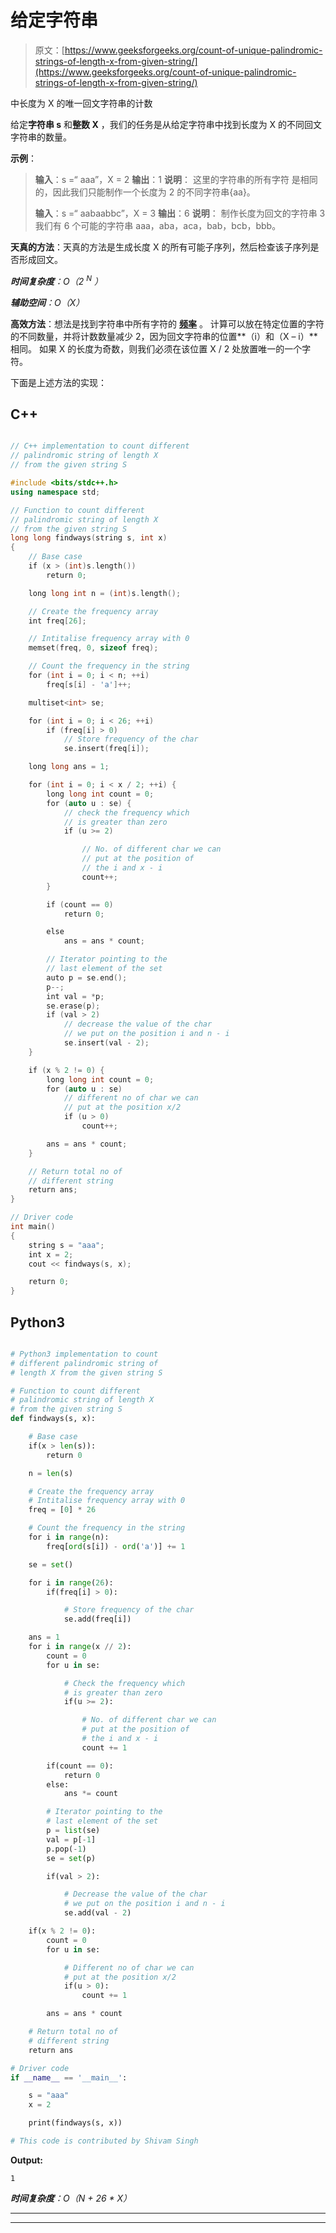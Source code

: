 # 给定字符串

> 原文：[https://www.geeksforgeeks.org/count-of-unique-palindromic-strings-of-length-x-from-given-string/](https://www.geeksforgeeks.org/count-of-unique-palindromic-strings-of-length-x-from-given-string/)

中长度为 X 的唯一回文字符串的计数

给定**字符串 s** 和**整数 X** ，我们的任务是从给定字符串中找到长度为 X 的不同回文字符串的数量。

**示例**：

> **输入**：s =“ aaa”，X = 2
> **输出**：1
> **说明**：
> 这里的字符串的所有字符 是相同的，因此我们只能制作一个长度为 2 的不同字符串{aa}。
> 
> **输入**：s =“ aabaabbc”，X = 3
> **输出**：6
> **说明**：
> 制作长度为回文的字符串 3 我们有 6 个可能的字符串 aaa，aba，aca，bab，bcb，bbb。

**天真的方法**：天真的方法是生成长度 X 的所有可能子序列，然后检查该子序列是否形成回文。

***时间复杂度**：O（2 <sup>N</sup> ）*

***辅助空间**：O（X）*

**高效方法**：想法是找到字符串中所有字符的 **[频率](https://www.geeksforgeeks.org/frequency-of-each-character-in-a-string-using-unordered_map-in-c/)** 。 计算可以放在特定位置的字符的不同数量，并将计数数量减少 2，因为回文字符串的位置**（i）和（X – i）**相同。 如果 X 的长度为奇数，则我们必须在该位置 X / 2 处放置唯一的一个字符。

下面是上述方法的实现：

## C++

```cpp

// C++ implementation to count different 
// palindromic string of length X 
// from the given string S 

#include <bits/stdc++.h> 
using namespace std; 

// Function to count different 
// palindromic string of length X 
// from the given string S 
long long findways(string s, int x) 
{ 
    // Base case 
    if (x > (int)s.length()) 
        return 0; 

    long long int n = (int)s.length(); 

    // Create the frequency array 
    int freq[26]; 

    // Intitalise frequency array with 0 
    memset(freq, 0, sizeof freq); 

    // Count the frequency in the string 
    for (int i = 0; i < n; ++i) 
        freq[s[i] - 'a']++; 

    multiset<int> se; 

    for (int i = 0; i < 26; ++i) 
        if (freq[i] > 0) 
            // Store frequency of the char 
            se.insert(freq[i]); 

    long long ans = 1; 

    for (int i = 0; i < x / 2; ++i) { 
        long long int count = 0; 
        for (auto u : se) { 
            // check the frequency which 
            // is greater than zero 
            if (u >= 2) 

                // No. of different char we can 
                // put at the position of 
                // the i and x - i 
                count++; 
        } 

        if (count == 0) 
            return 0; 

        else
            ans = ans * count; 

        // Iterator pointing to the 
        // last element of the set 
        auto p = se.end(); 
        p--; 
        int val = *p; 
        se.erase(p); 
        if (val > 2) 
            // decrease the value of the char 
            // we put on the position i and n - i 
            se.insert(val - 2); 
    } 

    if (x % 2 != 0) { 
        long long int count = 0; 
        for (auto u : se) 
            // different no of char we can 
            // put at the position x/2 
            if (u > 0) 
                count++; 

        ans = ans * count; 
    } 

    // Return total no of 
    // different string 
    return ans; 
} 

// Driver code 
int main() 
{ 
    string s = "aaa"; 
    int x = 2; 
    cout << findways(s, x); 

    return 0; 
} 

```

## Python3

```py

# Python3 implementation to count  
# different palindromic string of 
# length X from the given string S 

# Function to count different 
# palindromic string of length X 
# from the given string S 
def findways(s, x): 

    # Base case 
    if(x > len(s)): 
        return 0

    n = len(s) 

    # Create the frequency array 
    # Intitalise frequency array with 0 
    freq = [0] * 26

    # Count the frequency in the string 
    for i in range(n): 
        freq[ord(s[i]) - ord('a')] += 1

    se = set() 

    for i in range(26): 
        if(freq[i] > 0): 

            # Store frequency of the char 
            se.add(freq[i]) 

    ans = 1
    for i in range(x // 2): 
        count = 0
        for u in se: 

            # Check the frequency which 
            # is greater than zero 
            if(u >= 2): 

                # No. of different char we can 
                # put at the position of 
                # the i and x - i 
                count += 1

        if(count == 0): 
            return 0
        else: 
            ans *= count 

        # Iterator pointing to the 
        # last element of the set 
        p = list(se) 
        val = p[-1] 
        p.pop(-1) 
        se = set(p) 

        if(val > 2): 

            # Decrease the value of the char 
            # we put on the position i and n - i 
            se.add(val - 2) 

    if(x % 2 != 0): 
        count = 0
        for u in se: 

            # Different no of char we can 
            # put at the position x/2 
            if(u > 0): 
                count += 1

        ans = ans * count 

    # Return total no of 
    # different string  
    return ans 

# Driver code 
if __name__ == '__main__': 

    s = "aaa"
    x = 2

    print(findways(s, x)) 

# This code is contributed by Shivam Singh 

```

**Output:**

```
1

```

***时间复杂度**：O（N + 26 * X）*



* * *

* * *



